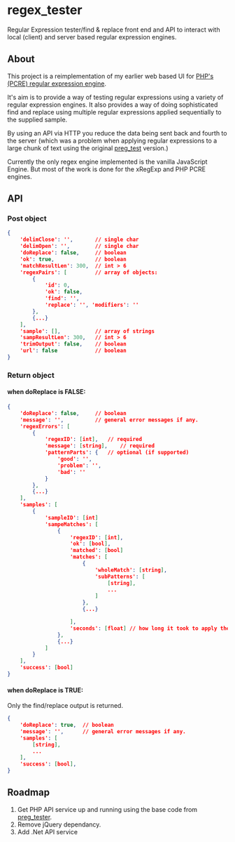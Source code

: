 # regex_tester
Regular Expression tester/find &amp; replace front end and API to interact with local (client) and server based regular expression engines.

## About
This project is a reimplementation of my earlier web based UI for [PHP's (PCRE) regular expression engine](https://github.com/evanwills/preg_test).

It's aim is to provide a way of testing regular expressions using a variety of regular expression engines. It also provides a way of doing sophisticated find and replace using multiple regular expressions applied sequentially to the supplied sample.

By using an API via HTTP you reduce the data being sent back and fourth to the server (which was a problem when applying regular expressions to a large chunk of text using the original [preg_test](https://github.com/evanwills/preg_test) version.)

Currently the only regex engine implemented is the vanilla JavaScript Engine. But most of the work is done for the xRegExp and PHP PCRE engines.

## API
### Post object
``` json
{
	'delimClose': '',		// single char
	'delimOpen': '',		// single char
	'doReplace': false,		// boolean
	'ok': true,				// boolean
	'matchResultLen': 300,	// int > 6
	'regexPairs': [			// array of objects:
		{
			'id': 0,
			'ok': false,
			'find': '',
			'replace': '', 'modifiers': ''
		},
		{...}
	],
	'sample': [],			// array of strings
	'sampResultLen': 300,	// int > 6
	'trimOutput': false,	// boolean
	'url': false			// boolean
}
```

### Return object
#### when doReplace is FALSE:
``` json
{
	'doReplace': false,		// boolean
	'message': '',			// general error messages if any.
	'regexErrors': [
		{
			'regexID': [int],	// required
			'message': [string],	// required
			'patternParts': {	// optional (if supported)
				'good': '',
				'problem': '',
				'bad': ''
			}
		},
		{...}
	],
	'samples': [
		{
			'sampleID': [int]
			'sampeMatches': [
				{
					'regexID': [int],
					'ok': [bool],
					'matched': [bool]
					'matches': [
						{
							'wholeMatch': [string],
							'subPatterns': [
								[string],
								...
							]
						},
						{...}

					],
					'seconds': [float] // how long it took to apply the regex to the sample
				},
				{...}
			]
		}
	],
	'success': [bool]
}
```
#### when doReplace is TRUE:
Only the find/replace output is returned.
``` json
{
	'doReplace': true,	// boolean
	'message': '',		// general error messages if any.
	'samples': [
		[string],
		...
	],
	'success': [bool],
}
```

## Roadmap
1.	Get PHP API service up and running using the base code from [preg_tester](https://github.com/evanwills/preg_test).
2.	Remove jQuery dependancy.
3.	Add .Net API service